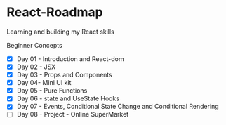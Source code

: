 # React-Roadmap
Learning and building my React skills 

Beginner Concepts
- [x] Day 01 - Introduction and React-dom
- [X] Day 02 - JSX 
- [X] Day 03 - Props and Components
- [X] Day 04- Mini UI kit
- [X] Day 05 - Pure Functions
- [X] Day 06 - state and UseState Hooks
- [X] Day 07 - Events, Conditional State Change and Conditional Rendering
- [ ] Day 08 - Project - Online SuperMarket
